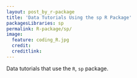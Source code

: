 ```yaml
---
layout: post_by_r-package
title: 'Data Tutorials Using the sp R Package'
packagesLibraries: sp
permalink: R-package/sp/
image:
  feature: coding_R.jpg
  credit: 
  creditlink: 
---
```


Data tutorials that use the `R`, `sp` package.